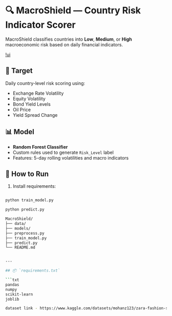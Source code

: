 # 🔍 MacroShield — Country Risk Indicator Scorer

MacroShield classifies countries into **Low**, **Medium**, or **High** macroeconomic risk based on daily financial indicators.

[!ui](assets/image.png)
## 🎯 Target
Daily country-level risk scoring using:
- Exchange Rate Volatility
- Equity Volatility
- Bond Yield Levels
- Oil Price
- Yield Spread Change

## 📊 Model
- **Random Forest Classifier**
- Custom rules used to generate `Risk_Level` label
- Features: 5-day rolling volatilities and macro indicators

## 🚀 How to Run

1. Install requirements:
```bash

python train_model.py

python predict.py

MacroShield/
├── data/
├── models/
├── preprocess.py
├── train_model.py
├── predict.py
└── README.md


---

## 📦 `requirements.txt`

```txt
pandas
numpy
scikit-learn
joblib

dataset link - https://www.kaggle.com/datasets/mohanz123/zara-fashion-sales-dataset-and-report